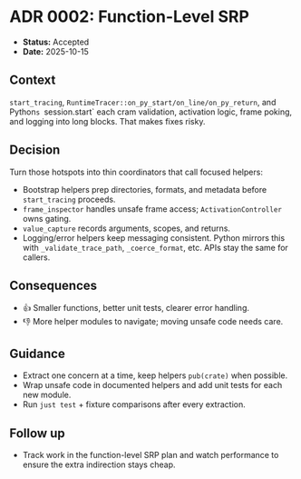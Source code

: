 # ADR 0002: Function-Level SRP
- **Status:** Accepted
- **Date:** 2025-10-15

## Context
`start_tracing`, `RuntimeTracer::on_py_start/on_line/on_py_return`, and Python`s `session.start` each cram validation, activation logic, frame poking, and logging into long blocks. That makes fixes risky.

## Decision
Turn those hotspots into thin coordinators that call focused helpers:
- Bootstrap helpers prep directories, formats, and metadata before `start_tracing` proceeds.
- `frame_inspector` handles unsafe frame access; `ActivationController` owns gating.
- `value_capture` records arguments, scopes, and returns.
- Logging/error helpers keep messaging consistent.
Python mirrors this with `_validate_trace_path`, `_coerce_format`, etc.
APIs stay the same for callers.

## Consequences
- 👍 Smaller functions, better unit tests, clearer error handling.
- 👎 More helper modules to navigate; moving unsafe code needs care.

## Guidance
- Extract one concern at a time, keep helpers `pub(crate)` when possible.
- Wrap unsafe code in documented helpers and add unit tests for each new module.
- Run `just test` + fixture comparisons after every extraction.

## Follow up
- Track work in the function-level SRP plan and watch performance to ensure the extra indirection stays cheap.
